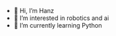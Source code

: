- 👋 Hi, I’m Hanz
- 👀 I’m interested in robotics and ai
- 🌱 I’m currently learning Python

<!---
Yumboi/Yumboi is a ✨ special ✨ repository because its `README.md` (this file) appears on your GitHub profile.
You can click the Preview link to take a look at your changes.
--->
